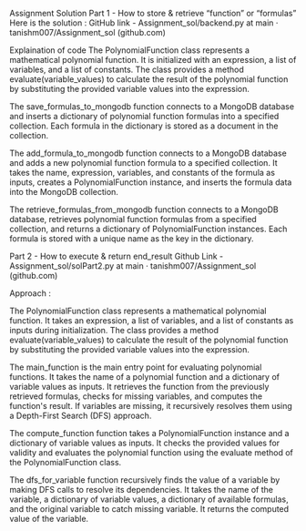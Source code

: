 Assignment Solution
Part 1 - How to store & retrieve “function” or “formulas”
Here is the solution :
GitHub link - Assignment_sol/backend.py at main · tanishm007/Assignment_sol (github.com)

Explaination of code
The PolynomialFunction class represents a mathematical polynomial function. It is initialized with an expression, a list of variables, and a list of constants. The class provides a method evaluate(variable_values) to calculate the result of the polynomial function by substituting the provided variable values into the expression.

The save_formulas_to_mongodb function connects to a MongoDB database and inserts a dictionary of polynomial function formulas into a specified collection. Each formula in the dictionary is stored as a document in the collection.

The add_formula_to_mongodb function connects to a MongoDB database and adds a new polynomial function formula to a specified collection. It takes the name, expression, variables, and constants of the formula as inputs, creates a PolynomialFunction instance, and inserts the formula data into the MongoDB collection.

The retrieve_formulas_from_mongodb function connects to a MongoDB database, retrieves polynomial function formulas from a specified collection, and returns a dictionary of PolynomialFunction instances. Each formula is stored with a unique name as the key in the dictionary.




Part 2 - How to execute & return end_result
Github Link - Assignment_sol/solPart2.py at main · tanishm007/Assignment_sol (github.com)

Approach :
 
The PolynomialFunction class represents a mathematical polynomial function. It takes an expression, a list of variables, and a list of constants as inputs during initialization. The class provides a method evaluate(variable_values) to calculate the result of the polynomial function by substituting the provided variable values into the expression.

The main_function is the main entry point for evaluating polynomial functions. It takes the name of a polynomial function and a dictionary of variable values as inputs. It retrieves the function from the previously retrieved formulas, checks for missing variables, and computes the function's result. If variables are missing, it recursively resolves them using a Depth-First Search (DFS) approach.

The compute_function function takes a PolynomialFunction instance and a dictionary of variable values as inputs. It checks the provided values for validity and evaluates the polynomial function using the evaluate method of the PolynomialFunction class.

The dfs_for_variable function recursively finds the value of a variable by making DFS calls to resolve its dependencies. It takes the name of the variable, a dictionary of variable values, a dictionary of available formulas, and the original variable to catch missing variable. It returns the computed value of the variable.





